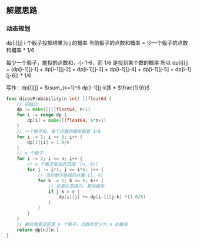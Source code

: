 <a name="KJI7y"></a>

## 解题思路

<a name="d61UJ"></a>

### 动态规划

dp[i][j] i 个骰子投掷结果为 j 的概率
当前骰子的点数和概率 = 少一个骰子的点数和概率 \* 1/6

每少一个骰子，能投的点数和，小 1-6，而 1/6 是投到某个数的概率
所以 dp[i][j] = (dp[i-1][j-1] + dp[i-1][j-2] + dp[i-1][j-3] + dp[i-1][j-4] + dp[i-1][j-5] + dp[i-1][j-6]) \* 1/6

写作：dp[i][j] = $\sum_{k=1}^6 dp[i-1][j-k]$ \* $\frac{1}{6}$

```go
func dicesProbability(n int) []float64 {
    // 初始化
    dp := make([][]float64, n+1)
    for i := range dp {
        dp[i] = make([]float64, 6*n+1)
    }
    // 一个骰子投，每个点数的概率都是 1/6
    for i := 1; i <= 6; i++ {
        dp[1][i] = 1.0/6
    }
    // n 个骰子
    for i := 2; i <= n; i++ {
        // n 个骰子能投的范围：[n, 6n]
        for j := i*1; j <= i*6; j++ {
            // 当前骰子能投的点数 [1, 6]
            for k := 1; k <= 6; k++ {
                // 如果在范围内，累加概率
                if j-k > 0 {
                    dp[i][j] += dp[i-1][j-k] *(1.0/6)
                }
            }
        }
    }
    // 最后需要返回第 n 个骰子，点数和至少为 n 的概率
    return dp[n][n:]
}
```
